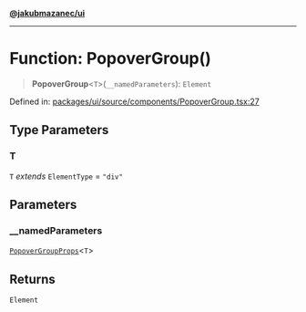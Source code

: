 [**@jakubmazanec/ui**](../README.md)

---

# Function: PopoverGroup()

> **PopoverGroup**\<`T`\>(`__namedParameters`): `Element`

Defined in:
[packages/ui/source/components/PopoverGroup.tsx:27](https://github.com/jakubmazanec/tools/blob/6fe16df773d5da14c29261ea934e72b3f99fabb7/packages/ui/source/components/PopoverGroup.tsx#L27)

## Type Parameters

### T

`T` _extends_ `ElementType` = `"div"`

## Parameters

### \_\_namedParameters

[`PopoverGroupProps`](../type-aliases/PopoverGroupProps.md)\<`T`\>

## Returns

`Element`
